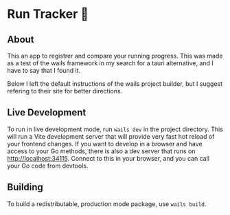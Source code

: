 # Run Tracker 👟

## About

This an app to registrer and compare your running progress. This was made as a test of the wails framework in my search for a tauri alternative, and I have to say that I found it.

Below I left the default instructions of the wails project builder, but I suggest refering to their site for better directions.

## Live Development

To run in live development mode, run `wails dev` in the project directory. This will run a Vite development
server that will provide very fast hot reload of your frontend changes. If you want to develop in a browser
and have access to your Go methods, there is also a dev server that runs on <http://localhost:34115>. Connect
to this in your browser, and you can call your Go code from devtools.

## Building

To build a redistributable, production mode package, use `wails build`.
